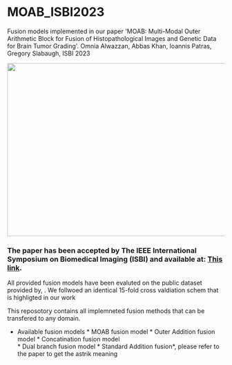# MOAB_ISBI2023
Fusion models implemented in our paper 'MOAB: Multi-Modal Outer Arithmetic Block for Fusion of Histopathological Images and Genetic Data for Brain Tumor Grading'. Omnia Alwazzan, Abbas Khan, Ioannis Patras, Gregory Slabaugh, ISBI 2023


<p align="center">
  <img width="700" height="400" src="https://github.com/omniaalwazzan/MOAB_ISBI2023/blob/main/MOAB_fusion.png">
</p>

### The paper has been accepted by The IEEE International Symposium on Biomedical Imaging (ISBI) and available at: [This link](https://www.eecs.qmul.ac.uk/~gslabaugh/publications/AlwazzanISBI2023.pdf).


All provided fusion models have been evaluted on the public dataset provided by, . We follwoed an identical 15-fold cross valdiation schem that is highligted in our work

This reposotory contains all implemneted fusion methods that can be transfered to any domain.

 * Available fusion models
              * MOAB fusion model
              * Outer Addition fusion model
              * Concatination fusion model  
              * Dual branch fusion model
              * Standard Addition fusion*, please refer to the paper to get the astrik meaning



